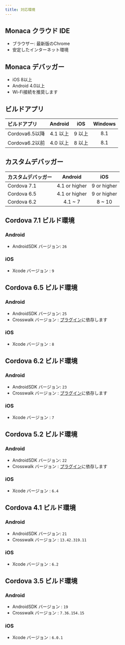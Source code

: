 ```yaml
---
title: 対応環境
---
```


## Monaca クラウド IDE

- ブラウザー: 最新版のChrome
- 安定したインターネット環境

## Monaca デバッガー

- iOS 8以上
- Android 4.0以上
- Wi-Fi接続を推奨します

## ビルドアプリ

| ビルドアプリ | Android | iOS | Windows|
|:------------|:-------:|:--:|:------:|
| Cordova6.5以降 | 4.1 以上 | 9 以上 | 8.1 |
| Cordova6.2以前 | 4.0 以上 | 8 以上 | 8.1 |

## カスタムデバッガー	

| カスタムデバッガー| Android      | iOS          |
|:-----------|:------------:|:------------:|
| Cordova 7.1 | 4.1 or higher| 9 or higher  |
| Cordova 6.5 | 4.1 or higher| 9 or higher  |
| Cordova 6.2 | 4.1 ~ 7      | 8 ~ 10       |

## Cordova 7.1 ビルド環境

### Android

- AndroidSDK バージョン: `26`

### iOS

- Xcode バージョン : `9`

## Cordova 6.5 ビルド環境

### Android

- AndroidSDK バージョン: `25`
- Crosswalk バージョン : [プラグイン](http://docs.monaca.io/en/reference/cordova_6.5/crosswalk/)に依存します

### iOS

- Xcode バージョン : `8`

## Cordova 6.2 ビルド環境

### Android

- AndroidSDK バージョン: `23`
- Crosswalk バージョン : [プラグイン](http://docs.monaca.io/en/reference/cordova_6.2/crosswalk/)に依存します

### iOS

- Xcode バージョン : `7`

## Cordova 5.2 ビルド環境

### Android

- AndroidSDK バージョン: `22`
- Crosswalk バージョン : [プラグイン](http://docs.monaca.io/en/reference/cordova_5.2/crosswalk/)に依存します

### iOS

- Xcode バージョン : `6.4`

## Cordova 4.1 ビルド環境

### Android

- AndroidSDK バージョン: `21`
- Crosswalk バージョン : `13.42.319.11`

### iOS

- Xcode バージョン : `6.2`

## Cordova 3.5 ビルド環境

### Android

- AndroidSDK バージョン : `19`
- Crosswalk バージョン : `7.36.154.15`

### iOS

- Xcode バージョン : `6.0.1`